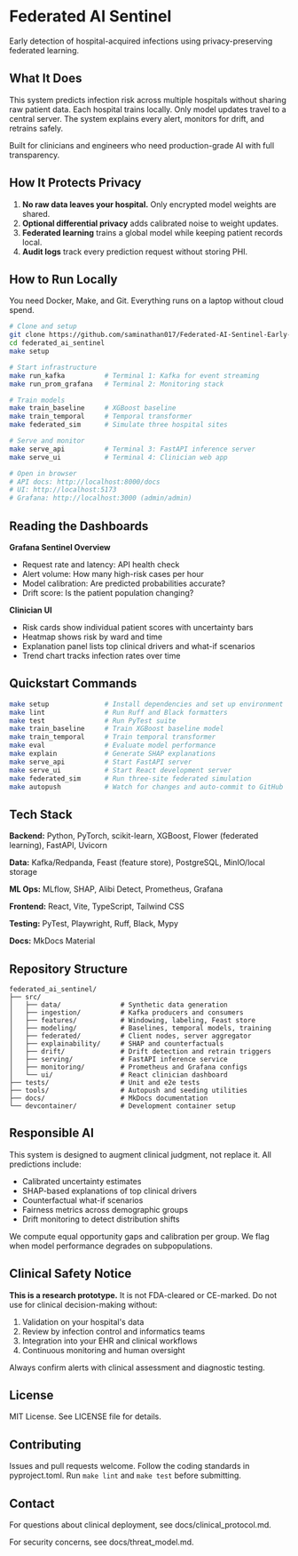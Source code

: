 # Federated AI Sentinel

Early detection of hospital-acquired infections using privacy-preserving federated learning.

## What It Does

This system predicts infection risk across multiple hospitals without sharing raw patient data. Each hospital trains locally. Only model updates travel to a central server. The system explains every alert, monitors for drift, and retrains safely.

Built for clinicians and engineers who need production-grade AI with full transparency.

## How It Protects Privacy

1. **No raw data leaves your hospital.** Only encrypted model weights are shared.
2. **Optional differential privacy** adds calibrated noise to weight updates.
3. **Federated learning** trains a global model while keeping patient records local.
4. **Audit logs** track every prediction request without storing PHI.

## How to Run Locally

You need Docker, Make, and Git. Everything runs on a laptop without cloud spend.

```bash
# Clone and setup
git clone https://github.com/saminathan017/Federated-AI-Sentinel-Early-Detection-of-Hospital-Acquired-Infections.git
cd federated_ai_sentinel
make setup

# Start infrastructure
make run_kafka          # Terminal 1: Kafka for event streaming
make run_prom_grafana   # Terminal 2: Monitoring stack

# Train models
make train_baseline     # XGBoost baseline
make train_temporal     # Temporal transformer
make federated_sim      # Simulate three hospital sites

# Serve and monitor
make serve_api          # Terminal 3: FastAPI inference server
make serve_ui           # Terminal 4: Clinician web app

# Open in browser
# API docs: http://localhost:8000/docs
# UI: http://localhost:5173
# Grafana: http://localhost:3000 (admin/admin)
```

## Reading the Dashboards

**Grafana Sentinel Overview**
- Request rate and latency: API health check
- Alert volume: How many high-risk cases per hour
- Model calibration: Are predicted probabilities accurate?
- Drift score: Is the patient population changing?

**Clinician UI**
- Risk cards show individual patient scores with uncertainty bars
- Heatmap shows risk by ward and time
- Explanation panel lists top clinical drivers and what-if scenarios
- Trend chart tracks infection rates over time

## Quickstart Commands

```bash
make setup              # Install dependencies and set up environment
make lint               # Run Ruff and Black formatters
make test               # Run PyTest suite
make train_baseline     # Train XGBoost baseline model
make train_temporal     # Train temporal transformer
make eval               # Evaluate model performance
make explain            # Generate SHAP explanations
make serve_api          # Start FastAPI server
make serve_ui           # Start React development server
make federated_sim      # Run three-site federated simulation
make autopush           # Watch for changes and auto-commit to GitHub
```

## Tech Stack

**Backend:** Python, PyTorch, scikit-learn, XGBoost, Flower (federated learning), FastAPI, Uvicorn

**Data:** Kafka/Redpanda, Feast (feature store), PostgreSQL, MinIO/local storage

**ML Ops:** MLflow, SHAP, Alibi Detect, Prometheus, Grafana

**Frontend:** React, Vite, TypeScript, Tailwind CSS

**Testing:** PyTest, Playwright, Ruff, Black, Mypy

**Docs:** MkDocs Material

## Repository Structure

```
federated_ai_sentinel/
├── src/
│   ├── data/               # Synthetic data generation
│   ├── ingestion/          # Kafka producers and consumers
│   ├── features/           # Windowing, labeling, Feast store
│   ├── modeling/           # Baselines, temporal models, training
│   ├── federated/          # Client nodes, server aggregator
│   ├── explainability/     # SHAP and counterfactuals
│   ├── drift/              # Drift detection and retrain triggers
│   ├── serving/            # FastAPI inference service
│   ├── monitoring/         # Prometheus and Grafana configs
│   └── ui/                 # React clinician dashboard
├── tests/                  # Unit and e2e tests
├── tools/                  # Autopush and seeding utilities
├── docs/                   # MkDocs documentation
└── devcontainer/           # Development container setup
```

## Responsible AI

This system is designed to augment clinical judgment, not replace it. All predictions include:
- Calibrated uncertainty estimates
- SHAP-based explanations of top clinical drivers
- Counterfactual what-if scenarios
- Fairness metrics across demographic groups
- Drift monitoring to detect distribution shifts

We compute equal opportunity gaps and calibration per group. We flag when model performance degrades on subpopulations.

## Clinical Safety Notice

**This is a research prototype.** It is not FDA-cleared or CE-marked. Do not use for clinical decision-making without:
1. Validation on your hospital's data
2. Review by infection control and informatics teams
3. Integration into your EHR and clinical workflows
4. Continuous monitoring and human oversight

Always confirm alerts with clinical assessment and diagnostic testing.

## License

MIT License. See LICENSE file for details.

## Contributing

Issues and pull requests welcome. Follow the coding standards in pyproject.toml. Run `make lint` and `make test` before submitting.

## Contact

For questions about clinical deployment, see docs/clinical_protocol.md.

For security concerns, see docs/threat_model.md.

